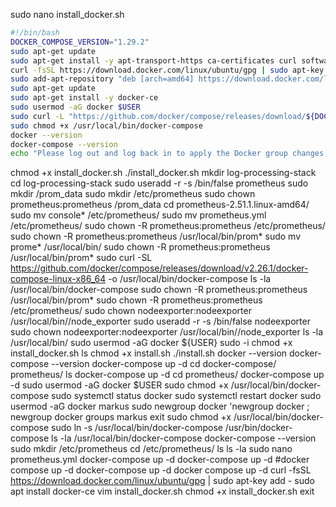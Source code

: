 sudo nano install_docker.sh
```bash
#!/bin/bash
DOCKER_COMPOSE_VERSION="1.29.2"
sudo apt-get update
sudo apt-get install -y apt-transport-https ca-certificates curl software-properties-common
curl -fsSL https://download.docker.com/linux/ubuntu/gpg | sudo apt-key add -
sudo add-apt-repository "deb [arch=amd64] https://download.docker.com/linux/ubuntu $(lsb_release -cs) stable"
sudo apt-get update
sudo apt-get install -y docker-ce
sudo usermod -aG docker $USER
sudo curl -L "https://github.com/docker/compose/releases/download/${DOCKER_COMPOSE_VERSION}/docker-compose-$(uname -s)-$(uname -m)" -o /usr/local/bin/docker-compose
sudo chmod +x /usr/local/bin/docker-compose
docker --version
docker-compose --version
echo "Please log out and log back in to apply the Docker group changes, or run: newgrp docker"
```
chmod +x install_docker.sh
./install_docker.sh
mkdir log-processing-stack
cd log-processing-stack
sudo useradd -r -s /bin/false prometheus
sudo mkdir /prom_data
sudo mkdir /etc/prometheus
sudo chown prometheus:prometheus /prom_data
cd prometheus-2.51.1.linux-amd64/
sudo mv console* /etc/prometheus/
sudo mv prometheus.yml /etc/prometheus/
sudo chown -R prometheus:prometheus /etc/prometheus/
sudo chown -R prometheus:prometheus /usr/local/bin/prom*
sudo mv prome* /usr/local/bin/
sudo chown -R prometheus:prometheus /usr/local/bin/prom*
sudo curl -SL https://github.com/docker/compose/releases/download/v2.26.1/docker-compose-linux-x86_64 -o /usr/local/bin/docker-compose
ls -la /usr/local/bin/docker-compose
sudo chown -R prometheus:prometheus /usr/local/bin/prom*
sudo chown -R prometheus:prometheus /etc/prometheus/
sudo chown nodeexporter:nodeexporter /usr/local/bin//node_exporter
sudo useradd -r -s /bin/false nodeexporter
sudo chown nodeexporter:nodeexporter /usr/local/bin//node_exporter
ls -la /usr/local/bin/
sudo usermod -aG docker ${USER}
sudo -i
chmod +x install_docker.sh
ls
chmod +x install.sh
./install.sh
docker --version
docker-compose  --version
docker-compose up -d
cd docker-compose/
prometheus/
ls
docker-compose up -d
cd prometheus/
docker-compose up -d
sudo usermod -aG docker $USER
sudo chmod +x /usr/local/bin/docker-compose
sudo systemctl status docker
sudo systemctl restart docker
sudo usermod -aG docker markus
sudo newgroup docker
'newgroup docker
;
newgroup docker
groups markus
exit
sudo chmod +x /usr/local/bin/docker-compose
sudo ln -s /usr/local/bin/docker-compose /usr/bin/docker-compose
ls -la /usr/local/bin/docker-compose
docker-compose --version
sudo mkdir /etc/prometheus
cd /etc/prometheus/
ls
ls -la
sudo nano prometheus.yml
docker-compose up -d
docker-compose up -d   #docker compose up -d
docker-compose up -d
docker compose up -d
curl -fsSL https://download.docker.com/linux/ubuntu/gpg | sudo apt-key add -
sudo apt install docker-ce
vim install_docker.sh
chmod +x install_docker.sh
exit
